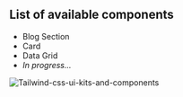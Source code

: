 ## List of available components

- Blog Section
- Card
- Data Grid
- _In progress..._

![Tailwind-css-ui-kits-and-components](https://user-images.githubusercontent.com/89834824/206906925-f753465e-0b3d-4b37-a0cb-635bd73d481b.png)
